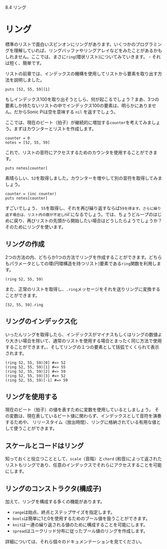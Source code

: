 8.4 リング

# リング

標準のリストで面白いスピンオンにリングがあります。いくつかのプログラミングを理解していれば、リングバッファやリングアレイなどをみたことがあるかもしれません。ここでは、まさに`ring`(環状リスト)についてみていきます。 - それは短く、簡単です。

リストの前章では、インデックスの機構を使用してリストから要素を取り出す方法を説明しました。

```
puts [52, 55, 59][1]
```

もしインデックス100を取り出そうとしら、何が起こるでしょう？まあ、3つの要素しか持たないリストの中でインデックス100の要素は、明らかにありません。だからSonic Piは空を意味する `nil` を返すでしょう。

ここでは、現在のビート（拍子）が継続的に増加する`counter`を考えてみましょう。まずはカウンターとリストを作成します。

```
counter = 0
notes = [52, 55, 59]
```

これで、リストの音符にアクセスするためのカウンタを使用することができます。

```
puts notes[counter]
```

素晴らしい、`52`を取得しました。カウンターを増やして別の音符を取得してみましょう。

```
counter = (inc counter)
puts notes[counter]
```

すごいでしょう、 `55`を取得し、それを再び繰り返すならば`59を得ます。さらに繰り返す場合は、リスト内の数が不足し`nil`になるでしょう。では、ちょうどループのはじめに戻り、再びリストの先頭から開始したい場合はどうしたらようでしょうか？そのためにリングを使います。

## リングの作成

2つの方法の内、どちらか1つの方法でリングを作成することができます。どちらもパラメータとしての環(円環構造を持つリスト)要素である`ring`関数を利用します。

```
(ring 52, 55, 59)
```

また、正常のリストを取得し、`.ring`メッセージをそれを送りリングに変換することができます。

```
[52, 55, 59].ring
```

## リングのインデックス化

いったんリングを取得したら、インデックスがマイナスもしくはリングの数値より大きい場合を除いて、通常のリストを使用する場合とまったく同じ方法で使用することができます。、そしてリングの１つの要素として括弧でくくられて表示されます。

```
(ring 52, 55, 59)[0] #=> 52
(ring 52, 55, 59)[1] #=> 55
(ring 52, 55, 59)[2] #=> 59
(ring 52, 55, 59)[3] #=> 52
(ring 52, 55, 59)[-1] #=> 59
```

## リングを使用する

現在のビート（拍子）の値を表すために変数を使用しているとしましょう​​。
その変数は、現在表しているビート値に関わらず、インデックスとして音符を演奏するためや、
リリースタイム（放出時間）、リングに格納されている有用な値として使うことができます。

## スケールとコードはリング

知っておくと役立つこととして、`scale`（音階）と`chord` (和音)によって返されたリストもリングであり、任意のインデックスでそれらにアクセスすることを可能にします。

## リングのコンストラクタ(構成子)

加えて、リングを構成する多くの機能があります。

* `range`は始点、終点とステップサイズを指定します。
* `bools`は簡単に1と0を使用するためのブール値を扱うことができます。
* `knit`は一連の繰り返される値のために構成することを可能にします。
* `spread`はユークリッド分布に従ったブール値のリングを作成します。

詳細については、それら個々のドキュメンテーションを見てください。

